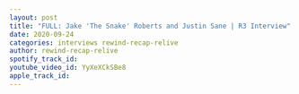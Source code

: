 ```yaml
---
layout: post
title: "FULL: Jake 'The Snake' Roberts and Justin Sane | R3 Interview"
date: 2020-09-24
categories: interviews rewind-recap-relive
author: rewind-recap-relive
spotify_track_id: 
youtube_video_id: YyXeXCkSBe8
apple_track_id: 
---
```


